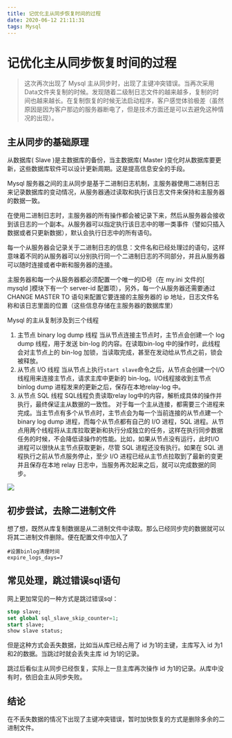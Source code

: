 ```yaml
---
title: 记优化主从同步恢复时间的过程
date: 2020-06-12 21:11:31
tags: Mysql
---
```

# 记优化主从同步恢复时间的过程
> 这次再次出现了 Mysql 主从同步时，出现了主键冲突错误。当再次采用Data文件夹复制的时候。发现随着二级制日志文件的越来越多，复制的时间也越来越长。在复制恢复的时候无法启动程序，客户感觉体验极差（虽然原因是因为客户那边的服务器断电了，但是技术方面还是可以去避免这种情况的出现）。

<!--more-->

## 主从同步的基础原理
从数据库( Slave )是主数据库的备份，当主数据库( Master )变化时从数据库要更新，这些数据库软件可以设计更新周期。这是提高信息安全的手段。

Mysql 服务器之间的主从同步是基于二进制日志机制，主服务器使用二进制日志来记录数据库的变动情况，从服务器通过读取和执行该日志文件来保持和主服务器的数据一致。

在使用二进制日志时，主服务器的所有操作都会被记录下来，然后从服务器会接收到该日志的一个副本。从服务器可以指定执行该日志中的哪一类事件（譬如只插入数据或者只更新数据），默认会执行日志中的所有语句。

每一个从服务器会记录关于二进制日志的信息：文件名和已经处理过的语句，这样意味着不同的从服务器可以分别执行同一个二进制日志的不同部分，并且从服务器可以随时连接或者中断和服务器的连接。

主服务器和每一个从服务器都必须配置一个唯一的ID号（在 my.ini 文件的[ mysqld ]模块下有一个 server-id 配置项），另外，每一个从服务器还需要通过 CHANGE MASTER TO 语句来配置它要连接的主服务器的 ip 地址，日志文件名称和该日志里面的位置（这些信息存储在主服务器的数据库里）

Mysql 的主从复制涉及到三个线程
1. 主节点 binary log dump 线程
当从节点连接主节点时，主节点会创建一个 log dump 线程，用于发送 bin-log 的内容。在读取bin-log 中的操作时，此线程会对主节点上的 bin-log 加锁，当读取完成，甚至在发动给从节点之前，锁会被释放。
2. 从节点 I/O 线程
当从节点上执行`start slave`命令之后，从节点会创建一个I/O线程用来连接主节点，请求主库中更新的 bin-log。I/O线程接收到主节点 binlog dump 进程发来的更新之后，保存在本地relay-log 中。
3. 从节点 SQL 线程
SQL线程负责读取relay log中的内容，解析成具体的操作并执行，最终保证主从数据的一致性。
对于每一个主从连接，都需要三个进程来完成。当主节点有多个从节点时，主节点会为每一个当前连接的从节点建一个 binary log dump 进程，而每个从节点都有自己的 I/O 进程，SQL 进程。从节点用两个线程将从主库拉取更新和执行分成独立的任务，这样在执行同步数据任务的时候，不会降低读操作的性能。比如，如果从节点没有运行，此时I/O进程可以很快从主节点获取更新，尽管 SQL 进程还没有执行。如果在 SQL 进程执行之前从节点服务停止，至少 I/O 进程已经从主节点拉取到了最新的变更并且保存在本地 relay 日志中，当服务再次起来之后，就可以完成数据的同步。

![](b1.png)

## 初步尝试，去除二进制文件
想了想，既然从库复制数据是从二进制文件中读取。那么已经同步完的数据就可以将其二进制文件删除。便在配置文件中加入了
```
#设置binlog清理时间
expire_logs_days=7
```

## 常见处理，跳过错误sql语句
网上更加常见的一种方式是跳过错误sql：
```sql
stop slave;
set global sql_slave_skip_counter=1;
start slave;
show slave status;
```
但是这种方式会丢失数据，比如当从库已经占用了 id 为1的主键，主库写入 id 为1和2的数据。当跳过时就会丢失主库 id 为1的记录。

跳过后看似主从同步已经恢复，实际上一旦主库再次操作 id 为1的记录。从库中没有时，依旧会主从同步失败。

## 结论
在不丢失数据的情况下出现了主键冲突错误，暂时加快恢复的方式是删除多余的二进制文件。
